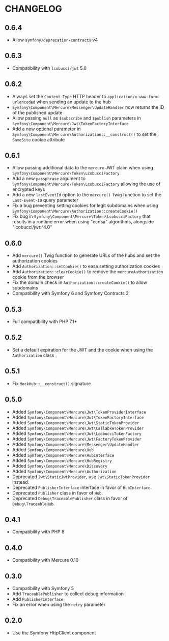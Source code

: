 CHANGELOG
=========

0.6.4
-----

* Allow `symfony/deprecation-contracts` v4

0.6.3
-----

* Compatibility with `lcobucci/jwt` 5.0

0.6.2
-----

* Always set the `Content-Type` HTTP header to `application/x-www-form-urlencoded` when sending an update to the hub
* `Symfony\Component\Mercure\Messenger\UpdateHandler` now returns the ID of the published update
* Allow passing `null` as `$subscribe` and `$publish` parameters in `Symfony\Component\Mercure\Jwt\TokenFactoryInterface`
* Add a new optional parameter in `Symfony\Component\Mercure\Authorization::__construct()` to set the `SameSite` cookie attribute

0.6.1
-----

* Allow passing additional data to the `mercure` JWT claim when using `Symfony\Component\Mercure\Token\LcobucciFactory` 
* Add a new `passphrase` argument to `Symfony\Component\Mercure\Token\LcobucciFactory` allowing the use of encrypted keys
* Add a new `lastEventId` option to the `mercure()` Twig function to set the `Last-Event-ID` query parameter
* Fix a bug preventing setting cookies for legit subdomains when using `Symfony\Component\Mercure\Authorization::createCookie()`
* Fix bug in `Symfony\Component\Mercure\Token\LcobucciFactory` that results in a runtime error when using "ecdsa" algorithms, alongside "lcobucci/jwt:^4.0"

0.6.0
-----

* Add `mercure()` Twig function to generate URLs of the hubs and set the authorization cookies
* Add `Authorization::setCookie()` to ease setting authorization cookies
* Add `Authorization::clearCookie()` to remove the `mercureAuthorization` cookie from the browser
* Fix the domain check in `Authorization::createCookie()` to allow subdomains
* Compatibility with Symfony 6 and Symfony Contracts 3

0.5.3
-----

* Full compatibility with PHP 7.1+

0.5.2
-----

* Set a default expiration for the JWT and the cookie when using the `Authorization` class

0.5.1
-----

* Fix `MockHub::__construct()` signature

0.5.0
-----

* Added `Symfony\Component\Mercure\Jwt\TokenProviderInterface`
* Added `Symfony\Component\Mercure\Jwt\TokenFactoryInterface`
* Added `Symfony\Component\Mercure\Jwt\StaticTokenProvider`
* Added `Symfony\Component\Mercure\Jwt\CallabkeTokenProvider`
* Added `Symfony\Component\Mercure\Jwt\LcobucciTokenFactory`
* Added `Symfony\Component\Mercure\Jwt\FactoryTokenProvider`
* Added `Symfony\Component\Mercure\Messenger\UpdateHandler`
* Added `Symfony\Component\Mercure\Hub`
* Added `Symfony\Component\Mercure\HubInterface`
* Added `Symfony\Component\Mercure\HubRegistry`
* Added `Symfony\Component\Mercure\Discovery`
* Added `Symfony\Component\Mercure\Authorization`
* Deprecated `Jwt\StaticJwtProvider`, use `Jwt\StaticTokenProvider` instead.
* Deprecated `PublisherInterface` interface in favor of `HubInterface`.
* Deprecated `Publisher` class in favor of `Hub`.
* Deprecated `Debug\TraceablePublisher` class in favor of `Debug\TraceableHub`.

0.4.1
-----

* Compatibility with PHP 8

0.4.0
-----

* Compatibility with Mercure 0.10

0.3.0
-----

* Compatibility with Symfony 5
* Add `TraceablePublisher` to collect debug information
* Add `PublisherInterface`
* Fix an error when using the `retry` parameter

0.2.0
-----

* Use the Symfony HttpClient component
